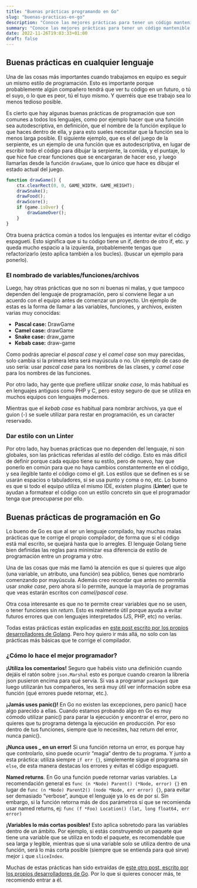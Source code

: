 ```yaml
---
title: "Buenas prácticas programando en Go"
slug: "buenas-practicas-en-go"
description: "Conoce las mejores prácticas para tener un código mantenible en el tiempo para el lenguaje Golang"
summary: "Conoce las mejores prácticas para tener un código mantenible en el tiempo para el lenguaje Golang"
date: 2022-11-26T19:03:33+01:00
draft: false
---
```


## Buenas prácticas en cualquier lenguaje

Una de las cosas más importantes cuando trabajamos en equipo es seguir un mismo estilo de programación. Esto es importante porque probablemente algún compañero tendrá que ver tu código en un futuro, o tú el suyo, o lo que es peor, tú el tuyo mismo. Y querréis que ese trabajo sea lo menos tedioso posible.

Es cierto que hay algunas buenas prácticas de programación que son comunes a todos los lenguajes, como por ejemplo hacer que una función sea autodescriptiva, en definición, que el nombre de la función explique lo que haces dentro de ella, y para esto sueles necesitar que la función sea lo menos larga posible. El siguiente ejemplo, que es el del juego de la serpiente, es un ejemplo de una función que es autodescriptiva, en lugar de escribir todo el código para dibujar la serpiente, la comida, y el puntaje, lo que hice fue crear funciones que se encargaran de hacer eso, y luego llamarlas desde la función `drawGame`, que lo único que hace es dibujar el estado actual del juego.

```js
function drawGame() {
    ctx.clearRect(0, 0, GAME_WIDTH, GAME_HEIGHT);
    drawSnake();
    drawFood();
    drawScore();
    if (game.isOver) {
        drawGameOver();
    }
}
```

Otra buena práctica común a todos los lenguajes es intentar evitar el código espagueti. Esto significa que si tu código tiene un if, dentro de otro if, etc. y queda mucho espacio a la izquierda, probablemente tengas que refactorizarlo (esto aplica también a los bucles). (buscar un ejemplo para ponerlo).

### El nombrado de variables/funciones/archivos

Luego, hay otras prácticas que no son ni buenas ni malas, y que tampoco dependen del lenguaje de programación, pero sí conviene llegar a un acuerdo con el equipo antes de comenzar un proyecto. Un ejemplo de estas es la forma de llamar a las variables, funciones, y archivos, existen varias muy conocidas:

- **Pascal case:** DrawGame
- **Camel case:** drawGame
- **Snake case:** draw_game
- **Kebab case:** draw-game

Como podrás apreciar el _pascal case_ y el _camel case_ son muy parecidas, solo cambia si la primera letra será mayúscula o no. Un ejemplo de caso de uso sería: usar _pascal case_ para los nombres de las clases, y _camel case_ para los nombres de las funciones.

Por otro lado, hay gente que prefiere utilizar _snake case_, lo más habitual es en lenguajes antiguos como PHP y C, pero estoy seguro de que se utiliza en muchos equipos con lenguajes modernos.

Mientras que el _kebab case_ es habitual para nombrar archivos, ya que el guion (-) se suele utilizar para restar en programación, es un caracter reservado.

### Dar estilo con un Linter

Por otro lado, hay buenas prácticas que no dependen del lenguaje, ni son globales, son las prácticas referidas al estilo del código. Esto es más difícil de definir porque cada equipo tiene su estilo, pero de nuevo, hay que ponerlo en común para que no haya cambios constantemente en el código, y sea ilegible tanto el código como el git. Los estilos que se definen es si se usarán espacios o tabuladores, si se usa punto y coma o no, etc. Lo bueno es que si todo el equipo utiliza el mismo IDE, existen plugins (**Linter**) que te ayudan a formatear el código con un estilo concreto sin que el programador tenga que preocuparse por ello.

## Buenas prácticas de programación en Go

Lo bueno de Go es que al ser un lenguaje compilado, hay muchas malas prácticas que te corrige el propio compilador, de forma que si el código está mal escrito, se quejará hasta que lo arregles. El lenguaje Golang tiene bien definidas las reglas para minimizar esa diferencia de estilo de programación entre un programa y otro.

Una de las cosas que más me llamó la atención es que si quieres que algo (una variable, un atributo, una función) sea público, tienes que nombrarlo comenzando por mayúscula. Además creo recordar que antes no permitía usar _snake case_, pero ahora sí lo permite, aunque la mayoría de programas que veas estarán escritos con _camel/pascal case_.

Otra cosa interesante es que no te permite crear variables que no se usen, o tener funciones sin _return_. Esto es realmente útil porque ayuda a evitar futuros errores que con lenguajes interpretados (JS, PHP, etc) no verías.

Todas estas prácticas están explicadas en [este post escrito por los propios desarrolladores de Golang](https://go.dev/doc/effective_go "‌"). Pero hoy quiero ir más allá, no solo con las prácticas más básicas que te corrige el compilador.

### ¿Cómo lo hace el mejor programador?

**¡Utiliza los comentarios!** Seguro que habéis visto una definición cuando dejáis el ratón sobre `json.Marshal` esto es porque cuando crearon la librería json pusieron encima para qué servía. Si vas a programar `package`s que luego utilizarán tus compañeros, les será muy útil ver información sobre esa función (qué errores puede retornar, etc.).

**¡Jamás uses panic()!** En Go no existen las excepciones, pero panic() hace algo parecido a ellas. Cuando estamos probando algo en Go es muy cómodo utilizar panic() para parar la ejecución y encontrar el error, pero no quieres que tu programa detenga la ejecución en producción. Por eso dentro de tus funciones, siempre que lo necesites, haz return del error, nunca panic().

**¡Nunca uses _ en un error!** Si una función retorna un error, es porque hay que controlarlo, sino puede ocurrir “magia“ dentro de tu programa. Y junto a esta práctica: utiliza siempre `if err {}`, simplemente sigue el programa sin `else`, de esta manera destacas los errores y evitas el código espagueti.

**Named returns**. En Go una función puede retornar varias variables. La recomendación general es `func (n *Node) Parent() (*Node, error) {}` en lugar de `func (n *Node) Parent2() (node *Node, err error) {}`, para evitar ser demasiado “verbose“, aunque el lenguaje ya lo es de por sí. Sin embargo, si la función retorna más de dos parámetros sí que se recomienda usar named returns, ej: `func (f *Foo) Location() (lat, long float64, err error)`

**¡Variables lo más cortas posibles!** Esto aplica sobretodo para las variables dentro de un ámbito. Por ejemplo, si estás construyendo un paquete que tiene una variable que se utiliza en todo el paquete, es recomendable que sea larga y legible, mientras que si una variable solo se utiliza dentro de una función, será lo más corta posible (siempre que se entienda para qué sirve) mejor `i` que `sliceIndex`.

Muchas de estas prácticas han sido extraídas de [este otro post, escrito por los propios desarrolladores de Go](https://github.com/golang/go/wiki/CodeReviewComments "‌"). Por lo que si quieres conocer más, te recomiendo entrar a él.
